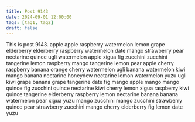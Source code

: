 ```yaml
---
title: Post 9143
date: 2024-09-01 12:00:00
tags: [tag1, tag2]
draft: false
---
```

This is post 9143.
apple
apple
raspberry
watermelon
lemon
grape
elderberry
elderberry
raspberry
watermelon
date
mango
strawberry
pear
nectarine
quince
ugli
watermelon
apple
xigua
fig
zucchini
zucchini
tangerine
lemon
raspberry
mango
tangerine
lemon
pear
apple
cherry
raspberry
banana
orange
cherry
watermelon
ugli
banana
watermelon
kiwi
mango
banana
nectarine
honeydew
nectarine
lemon
watermelon
yuzu
ugli
kiwi
grape
banana
grape
tangerine
date
fig
mango
apple
mango
mango
quince
fig
zucchini
quince
nectarine
kiwi
cherry
lemon
xigua
raspberry
kiwi
quince
tangerine
elderberry
raspberry
lemon
nectarine
banana
banana
watermelon
pear
xigua
yuzu
mango
zucchini
mango
zucchini
strawberry
quince
pear
strawberry
zucchini
mango
cherry
elderberry
fig
lemon
date
yuzu
